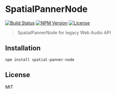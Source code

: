 # SpatialPannerNode
[![Build Status](http://img.shields.io/travis/mohayonao/spatial-panner-node.svg?style=flat-square)](https://travis-ci.org/mohayonao/spatial-panner-node)
[![NPM Version](http://img.shields.io/npm/v/spatial-panner-node.svg?style=flat-square)](https://www.npmjs.org/package/spatial-panner-node)
[![License](http://img.shields.io/badge/license-MIT-brightgreen.svg?style=flat-square)](http://mohayonao.mit-license.org/)

> SpatialPannerNode for legacy Web Audio API

## Installation

```
npm install spatial-panner-node
```

## License

MIT
